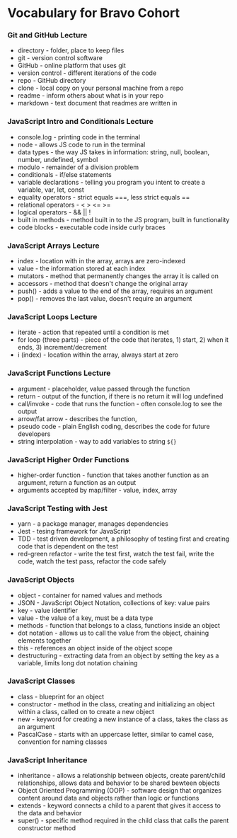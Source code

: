 # Vocabulary for Bravo Cohort


### Git and GitHub Lecture
- directory - folder, place to keep files
- git - version control software
- GitHub - online platform that uses git
- version control - different iterations of the code
- repo - GitHub directory
- clone - local copy on your personal machine from a repo
- readme - inform others about what is in your repo
- markdown - text document that readmes are written in

### JavaScript Intro and Conditionals Lecture
- console.log - printing code in the terminal
- node - allows JS code to run in the terminal
- data types - the way JS takes in information: string, null, boolean, number, undefined, symbol
- modulo - remainder of a division problem
- conditionals - if/else statements
- variable declarations - telling you program you intent to create a variable, var, let, const
- equality operators - strict equals ===, less strict equals ==
- relational operators - < > <= >=
- logical operators - && || !
- built in methods - method built in to the JS program, built in functionality
- code blocks - executable code inside curly braces

### JavaScript Arrays Lecture
- index - location with in the array, arrays are zero-indexed
- value - the information stored at each index
- mutators - method that permanently changes the array it is called on
- accessors - method that doesn't change the original array
- push() - adds a value to the end of the array, requires an argument
- pop() - removes the last value, doesn't require an argument

### JavaScript Loops Lecture
- iterate - action that repeated until a condition is met
- for loop (three parts) - piece of the code that iterates, 1) start, 2) when it ends, 3) increment/decrement
- i (index) - location within the array, always start at zero

### JavaScript Functions Lecture
- argument - placeholder, value passed through the function
- return - output of the function, if there is no return it will log undefined
- call/invoke - code that runs the function - often console.log to see the output
- arrow/fat arrow - describes the function,
- pseudo code - plain English coding, describes the code for future developers
- string interpolation - way to add variables to string `${}`

### JavaScript Higher Order Functions
- higher-order function - function that takes another function as an argument, return a function as an output
- arguments accepted by map/filter - value, index, array

### JavaScript Testing with Jest
- yarn - a package manager, manages dependencies
- Jest - tesing framework for JavaScript
- TDD - test driven development, a philosophy of testing first and creating code that is dependent on the test
- red-green refactor - write the test first, watch the test fail, write the code, watch the test pass, refactor the code safely

### JavaScript Objects  
- object - container for named values and methods
- JSON - JavaScript Object Notation, collections of key: value pairs
- key - value identifier
- value - the value of a key, must be a data type
- methods - function that belongs to a class, functions inside an object
- dot notation - allows us to call the value from the object, chaining elements together
- this - references an object inside of the object scope
- destructuring - extracting data from an object by setting the key as a variable, limits long dot notation chaining

### JavaScript Classes
- class - blueprint for an object
- constructor - method in the class, creating and initializing an object within a class, called on to create a new object
- new - keyword for creating a new instance of a class, takes the class as an argument
- PascalCase - starts with an uppercase letter, similar to camel case, convention for naming classes

### JavaScript Inheritance
- inheritance - allows a relationship between objects, create parent/child relationships, allows data and behavior to be shared bewteen objects
- Object Oriented Programming (OOP) - software design that organizes content around data and objects rather than logic or functions
- extends - keyword connects a child to a parent that gives it access to the data and behavior
- super() - specific method required in the child class that calls the parent constructor method
